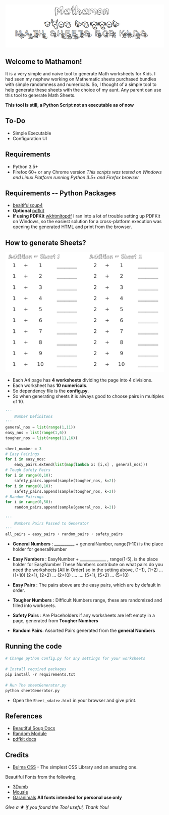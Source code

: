 ![](images/Mathamon.png)

## Welcome to Mathamon!
It is a very simple and naive tool to generate Math worksheets for Kids. I had seen my nephew working on Mathematic sheets purchased bundles with simple randomness and numericals. So, I thought of a simple tool to help generate these sheets with the choice of my aunt. Any parent can use this tool to generate Math Sheets.

**This tool is still, a Python Script not an executable as of now**
## To-Do
* Simple Executable
* Configuration UI

## Requirements
* Python 3.5+
* Firefox 60+ or any Chrome version
*This scripts was tested on Windows and Linux Platform running Python 3.5+ and Firefox browser*

## Requirements -- Python Packages
* [beaitifulsoup4](https://www.crummy.com/software/BeautifulSoup/bs4/doc/)
* **Optional** [pdfkit](https://pypi.org/project/pdfkit/)
* **If using PDFKit** [wkhtmltopdf](https://wkhtmltopdf.org/usage/wkhtmltopdf.txt)
I ran into a lot of trouble setting up PDFKit on Windows, so the easiest solution for a cross-platform execution was opening the generated HTML and print from the browser.

## How to generate Sheets?
![](images/sample.png)
* Each A4 page has **4 worksheets** dividing the page into 4 divisions.
* Each worksheet has **10 numericals**.
* So dependency file is the **config.py**.
* So when generating sheets it is always good to choose pairs in multiples of 10.

```python
'''
	Number Definitons
'''
general_nos = list(range(1,11))
easy_nos = list(range(1,6))
tougher_nos = list(range(11,16))

sheet_number = 3
# Easy Pairings
for i in easy_nos:
	easy_pairs.extend(list(map(lambda x: [i,x] , general_nos)))
# Tough Safety Pairs	
for i in range(0,10):
	safety_pairs.append(sample(tougher_nos, k=2))
for i in range(0,10):
	safety_pairs.append(sample(tougher_nos, k=2))
# Random Pairings
for i in range(0,50):
	random_pairs.append(sample(general_nos, k=2))

'''
	Numbers Pairs Passed to Generator
'''
all_pairs = easy_pairs + random_pairs + safety_pairs
```
* **General Numbers** :		__________ + generalNumber, range(1-10) is the place holder for generalNumber
* **Easy Numbers** : 		EasyNumber + _____________ , range(1-5), is the place holder for EasyNumber
These Numbers contribute on what pairs do you need the worksheets [All in Order]
so in the setting above, 
(1+1), (1+2) ... (1+10)
(2+1), (2+2) ... (2+10)
....
....
(5+1), (5+2) ... (5+10)
* **Easy Pairs** : The pairs above are the easy pairs, which are by default in order.

* **Tougher Numbers** : 	Difficult Numbers range, these are randomized and filled into workseets.
* **Safety Pairs** : 	Are Placeholders if any worksheets are left empty in a page, generated from **Tougher Numbers**
* **Random Pairs**: 	Assorted Pairs generated from the **general Numbers**

## Running the code
```python
# Change python config.py for any settings for your worksheets

# Install required packages
pip install -r requirements.txt

# Run The sheetGenerator.py
python sheetGenerator.py
```
* Open the `Sheet_<date>.html` in your browser and give print.

## References
* [Beautiful Soup Docs](https://www.crummy.com/software/BeautifulSoup/bs4/doc/)
* [Random Module](https://docs.python.org/3/library/random.html)
* [pdfkit docs](https://pypi.org/project/pdfkit/)

## Credits
* [Bulma CSS](https://bulma.io/) - The simplest CSS Library and an amazing one.

Beautiful Fonts from the following,
* [3Dumb](https://www.fontsquirrel.com/fonts/3Dumb)
* [Mousie](https://www.1001fonts.com/mousie-font.html)
* [Garanimals](https://www.1001fonts.com/garanimals-font.html)
**All fonts intended for personal use only**

*Give a ★ if you found the Tool useful, Thank You!*
